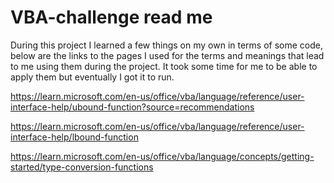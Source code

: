 # VBA-challenge read me

During this project I learned a few things on my own in terms of some code, below are the links to the pages I used for the terms and meanings that lead to me using them during the project. It took some time for me to be able to apply them but eventually I got it to run.

https://learn.microsoft.com/en-us/office/vba/language/reference/user-interface-help/ubound-function?source=recommendations

https://learn.microsoft.com/en-us/office/vba/language/reference/user-interface-help/lbound-function

https://learn.microsoft.com/en-us/office/vba/language/concepts/getting-started/type-conversion-functions
